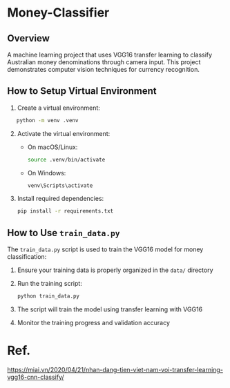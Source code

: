 # Money-Classifier

## Overview

A machine learning project that uses VGG16 transfer learning to classify Australian money denominations through camera input. This project demonstrates computer vision techniques for currency recognition.

## How to Setup Virtual Environment

1. Create a virtual environment:

```bash
   python -m venv .venv
```
2. Activate the virtual environment:
   - On macOS/Linux:

     ```bash
     source .venv/bin/activate
     ```

   - On Windows:

     ```bash
     venv\Scripts\activate
     ```

3. Install required dependencies:

   ```bash
   pip install -r requirements.txt
   ```

## How to Use `train_data.py`

The `train_data.py` script is used to train the VGG16 model for money classification:

1. Ensure your training data is properly organized in the `data/` directory
2. Run the training script:

   ```bash
   python train_data.py
   ```

3. The script will train the model using transfer learning with VGG16
4. Monitor the training progress and validation accuracy

# Ref. 
https://miai.vn/2020/04/21/nhan-dang-tien-viet-nam-voi-transfer-learning-vgg16-cnn-classify/